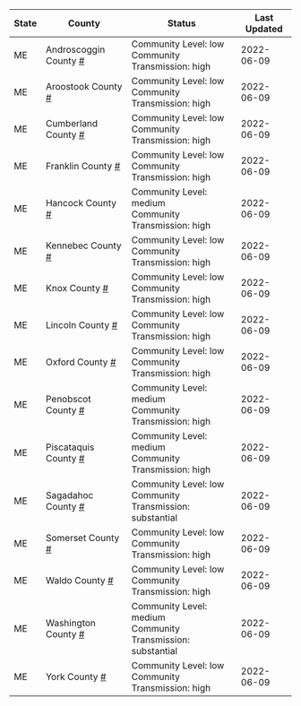 State | County | Status | Last Updated
--- | --- | --- | --- 
ME | Androscoggin County <a href="#androscoggin_county">#</a> | <a name="androscoggin_county"></a>Community Level: low<br/>Community Transmission: high | 2022-06-09
ME | Aroostook County <a href="#aroostook_county">#</a> | <a name="aroostook_county"></a>Community Level: low<br/>Community Transmission: high | 2022-06-09
ME | Cumberland County <a href="#cumberland_county">#</a> | <a name="cumberland_county"></a>Community Level: low<br/>Community Transmission: high | 2022-06-09
ME | Franklin County <a href="#franklin_county">#</a> | <a name="franklin_county"></a>Community Level: low<br/>Community Transmission: high | 2022-06-09
ME | Hancock County <a href="#hancock_county">#</a> | <a name="hancock_county"></a>Community Level: medium<br/>Community Transmission: high | 2022-06-09
ME | Kennebec County <a href="#kennebec_county">#</a> | <a name="kennebec_county"></a>Community Level: low<br/>Community Transmission: high | 2022-06-09
ME | Knox County <a href="#knox_county">#</a> | <a name="knox_county"></a>Community Level: low<br/>Community Transmission: high | 2022-06-09
ME | Lincoln County <a href="#lincoln_county">#</a> | <a name="lincoln_county"></a>Community Level: low<br/>Community Transmission: high | 2022-06-09
ME | Oxford County <a href="#oxford_county">#</a> | <a name="oxford_county"></a>Community Level: low<br/>Community Transmission: high | 2022-06-09
ME | Penobscot County <a href="#penobscot_county">#</a> | <a name="penobscot_county"></a>Community Level: medium<br/>Community Transmission: high | 2022-06-09
ME | Piscataquis County <a href="#piscataquis_county">#</a> | <a name="piscataquis_county"></a>Community Level: medium<br/>Community Transmission: high | 2022-06-09
ME | Sagadahoc County <a href="#sagadahoc_county">#</a> | <a name="sagadahoc_county"></a>Community Level: low<br/>Community Transmission: substantial | 2022-06-09
ME | Somerset County <a href="#somerset_county">#</a> | <a name="somerset_county"></a>Community Level: low<br/>Community Transmission: high | 2022-06-09
ME | Waldo County <a href="#waldo_county">#</a> | <a name="waldo_county"></a>Community Level: low<br/>Community Transmission: high | 2022-06-09
ME | Washington County <a href="#washington_county">#</a> | <a name="washington_county"></a>Community Level: medium<br/>Community Transmission: substantial | 2022-06-09
ME | York County <a href="#york_county">#</a> | <a name="york_county"></a>Community Level: low<br/>Community Transmission: high | 2022-06-09
